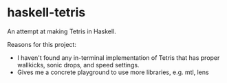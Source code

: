 # haskell-tetris
An attempt at making Tetris in Haskell. 

Reasons for this project:
- I haven't found any in-terminal implementation of Tetris that has proper
  wallkicks, sonic drops, and speed settings.
- Gives me a concrete playground to use more libraries, e.g. mtl, lens

